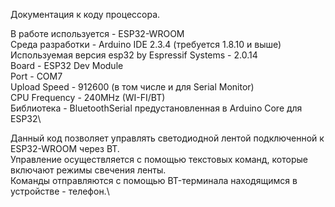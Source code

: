 Документация к коду процессора.

В работе используется - ESP32-WROOM\
Среда разработки - Arduino IDE 2.3.4 (требуется 1.8.10 и выше)\
Используемая версия esp32 by Espressif Systems - 2.0.14\
Board - ESP32 Dev Module\
Port - COM7\
Upload Speed - 912600 (в том числе и для Serial Monitor)\
CPU Frequency - 240MHz (WI-FI/BT)\
Библиотека - BluetoothSerial предустановленная в Arduino Core для ESP32\

Данный код позволяет управлять светодиодной лентой подключенной к ESP32-WROOM через BT. \
Управление осуществляется с помощью текстовых команд, которые включают режимы свечения ленты.\
Команды отправляются с помощью BT-терминала находящимся в устройстве - телефон.\


